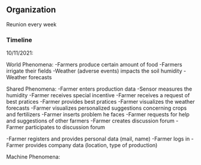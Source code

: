 ## Organization
Reunion every week




### Timeline
10/11/2021: 

World Phenomena: 
-Farmers produce certain amount of food
-Farmers irrigate their fields
-Weather (adverse events) impacts the soil humidity
-Weather forecasts

Shared Phenomena: 
-Farmer enters production data
-Sensor measures the humidity
-Farmer receives special incentive
-Farmer receives a request of best pratices
-Farmer provides best pratices
-Farmer visualizes the weather forecasts
-Farmer visualizes personalized suggestions concerning crops and fertilizers
-Farmer inserts problem he faces
-Farmer requests for help and suggestions of other farmers
-Farmer creates discussion forum
-Farmer participates to discussion forum

-Farmer registers and provides personal data (mail, name)
-Farmer logs in
-Farmer provides company data (location, type of production)


Machine Phenomena: 
